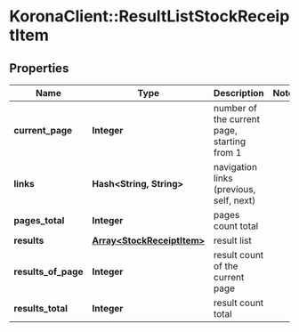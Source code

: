 # KoronaClient::ResultListStockReceiptItem

## Properties
Name | Type | Description | Notes
------------ | ------------- | ------------- | -------------
**current_page** | **Integer** | number of the current page, starting from 1 | 
**links** | **Hash&lt;String, String&gt;** | navigation links (previous, self, next) | 
**pages_total** | **Integer** | pages count total | 
**results** | [**Array&lt;StockReceiptItem&gt;**](StockReceiptItem.md) | result list | 
**results_of_page** | **Integer** | result count of the current page | 
**results_total** | **Integer** | result count total | 


